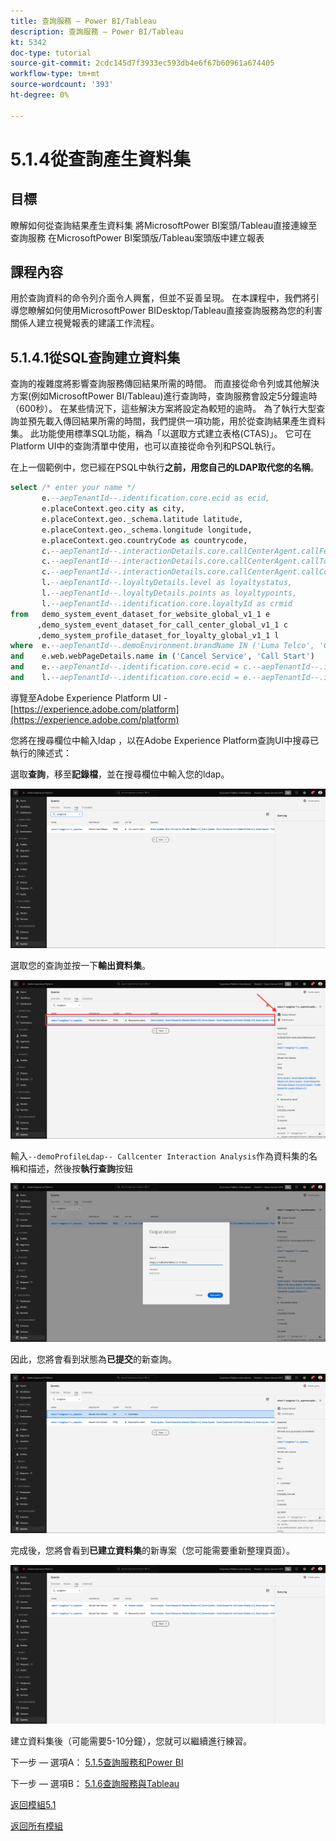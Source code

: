 ```yaml
---
title: 查詢服務 — Power BI/Tableau
description: 查詢服務 — Power BI/Tableau
kt: 5342
doc-type: tutorial
source-git-commit: 2cdc145d7f3933ec593db4e6f67b60961a674405
workflow-type: tm+mt
source-wordcount: '393'
ht-degree: 0%

---
```


# 5.1.4從查詢產生資料集

## 目標

瞭解如何從查詢結果產生資料集
將MicrosoftPower BI案頭/Tableau直接連線至查詢服務
在MicrosoftPower BI案頭版/Tableau案頭版中建立報表

## 課程內容

用於查詢資料的命令列介面令人興奮，但並不妥善呈現。 在本課程中，我們將引導您瞭解如何使用MicrosoftPower BIDesktop/Tableau直接查詢服務為您的利害關係人建立視覺報表的建議工作流程。

## 5.1.4.1從SQL查詢建立資料集

查詢的複雜度將影響查詢服務傳回結果所需的時間。 而直接從命令列或其他解決方案(例如MicrosoftPower BI/Tableau)進行查詢時，查詢服務會設定5分鐘逾時（600秒）。 在某些情況下，這些解決方案將設定為較短的逾時。 為了執行大型查詢並預先載入傳回結果所需的時間，我們提供一項功能，用於從查詢結果產生資料集。 此功能使用標準SQL功能，稱為「以選取方式建立表格(CTAS)」。 它可在Platform UI中的查詢清單中使用，也可以直接從命令列和PSQL執行。

在上一個範例中，您已經在PSQL中執行&#x200B;**之前，用您自己的LDAP取代您的名稱**。

```sql
select /* enter your name */
       e.--aepTenantId--.identification.core.ecid as ecid,
       e.placeContext.geo.city as city,
       e.placeContext.geo._schema.latitude latitude,
       e.placeContext.geo._schema.longitude longitude,
       e.placeContext.geo.countryCode as countrycode,
       c.--aepTenantId--.interactionDetails.core.callCenterAgent.callFeeling as callFeeling,
       c.--aepTenantId--.interactionDetails.core.callCenterAgent.callTopic as callTopic,
       c.--aepTenantId--.interactionDetails.core.callCenterAgent.callContractCancelled as contractCancelled,
       l.--aepTenantId--.loyaltyDetails.level as loyaltystatus,
       l.--aepTenantId--.loyaltyDetails.points as loyaltypoints,
       l.--aepTenantId--.identification.core.loyaltyId as crmid
from   demo_system_event_dataset_for_website_global_v1_1 e
      ,demo_system_event_dataset_for_call_center_global_v1_1 c
      ,demo_system_profile_dataset_for_loyalty_global_v1_1 l
where  e.--aepTenantId--.demoEnvironment.brandName IN ('Luma Telco', 'Citi Signal')
and    e.web.webPageDetails.name in ('Cancel Service', 'Call Start')
and    e.--aepTenantId--.identification.core.ecid = c.--aepTenantId--.identification.core.ecid
and    l.--aepTenantId--.identification.core.ecid = e.--aepTenantId--.identification.core.ecid;
```

導覽至Adobe Experience Platform UI - [https://experience.adobe.com/platform](https://experience.adobe.com/platform)

您將在搜尋欄位中輸入ldap ，以在Adobe Experience Platform查詢UI中搜尋已執行的陳述式：

選取&#x200B;**查詢**，移至&#x200B;**記錄檔**，並在搜尋欄位中輸入您的ldap。

![search-query-for-ctas.png](./images/search-query-for-ctas.png)

選取您的查詢並按一下&#x200B;**輸出資料集**。

![search-query-for-ctas.png](./images/search-query-for-ctasa.png)

輸入`--demoProfileLdap-- Callcenter Interaction Analysis`作為資料集的名稱和描述，然後按&#x200B;**執行查詢**&#x200B;按鈕

![create-ctas-dataset.png](./images/create-ctas-dataset.png)

因此，您將會看到狀態為&#x200B;**已提交**&#x200B;的新查詢。

![ctas-query-submitted.png](./images/ctas-query-submitted.png)

完成後，您將會看到&#x200B;**已建立資料集**&#x200B;的新專案（您可能需要重新整理頁面）。

![ctas-dataset-created.png](./images/ctas-dataset-created.png)

建立資料集後（可能需要5-10分鐘），您就可以繼續進行練習。

下一步 — 選項A： [5.1.5查詢服務和Power BI](./ex5.md)

下一步 — 選項B： [5.1.6查詢服務與Tableau](./ex6.md)

[返回模組5.1](./query-service.md)

[返回所有模組](../../../overview.md)
